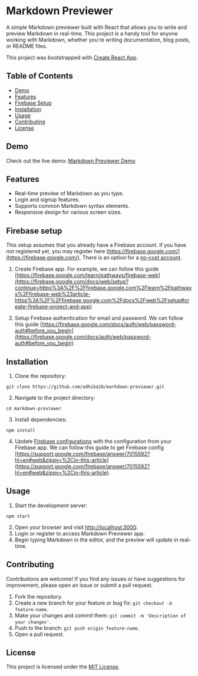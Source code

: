 # Markdown Previewer

A simple Markdown previewer built with React that allows you to write and preview Markdown in real-time. This project is a handy tool for anyone working with Markdown, whether you're writing documentation, blog posts, or README files. 

This project was bootstrapped with [Create React App](https://github.com/facebook/create-react-app).

## Table of Contents

- [Demo](#demo)
- [Features](#features)
- [Firebase Setup](#firebase-setup)
- [Installation](#installation)
- [Usage](#usage)
- [Contributing](#contributing)
- [License](#license)

## Demo

Check out the live demo: [Markdown Previewer Demo](https://markdown-previewer-3aa0d.web.app/)

## Features

- Real-time preview of Markdown as you type.
- Login and signup features.
- Supports common Markdown syntax elements.
- Responsive design for various screen sizes.

## Firebase setup

This setup assumes that you already have a Firebase account. If you have not registered yet, you may register here [https://firebase.google.com/](https://firebase.google.com/). There is an option for a [no-cost account](https://firebase.google.com/pricing). 

1. Create Firebase app. For example, we can follow this guide [https://firebase.google.com/learn/pathways/firebase-web](https://firebase.google.com/docs/web/setup?continue=https%3A%2F%2Ffirebase.google.com%2Flearn%2Fpathways%2Ffirebase-web%23article-https%3A%2F%2Ffirebase.google.com%2Fdocs%2Fweb%2Fsetup#create-firebase-project-and-app)

2. Setup Firebase authentication for email and password. We can follow this guide [https://firebase.google.com/docs/auth/web/password-auth#before_you_begin](https://firebase.google.com/docs/auth/web/password-auth#before_you_begin)

## Installation

1. Clone the repository:

```
git clone https://github.com/adhika16/markdown-previewer.git
```

2. Navigate to the project directory:
```
cd markdown-previewer
```

3. Install dependencies:
```
npm install
```

4. Update [Firebase configurations](/src/configs/firebaseConfig.js) with the configuration from your Firebase app. We can follow this guide to get Firebase config [https://support.google.com/firebase/answer/7015592?hl=en#web&zippy=%2Cin-this-article](https://support.google.com/firebase/answer/7015592?hl=en#web&zippy=%2Cin-this-article). 

## Usage

1. Start the development server:
```
npm start
```
2. Open your browser and visit [http://localhost:3000](http://localhost:3000).
3. Login or register to access Markdown Previewer app. 
4. Begin typing Markdown in the editor, and the preview will update in real-time.

## Contributing
Contributions are welcome! If you find any issues or have suggestions for improvement, please open an issue or submit a pull request.

1. Fork the repository.
2. Create a new branch for your feature or bug fix: `git checkout -b feature-name`.
3. Make your changes and commit them: `git commit -m 'Description of your changes'`.
4. Push to the branch: `git push origin feature-name`.
5. Open a pull request.

## License
This project is licensed under the [MIT License](/LICENSE).